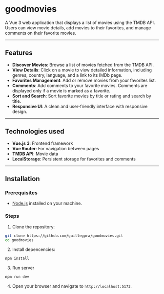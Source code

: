 # goodmovies

A Vue 3 web application that displays a list of movies using the TMDB API. Users can view movie details, add movies to their favorites, and manage comments on their favorite movies.

---

## Features

- **Discover Movies**: Browse a list of movies fetched from the TMDB API.
- **View Details**: Click on a movie to view detailed information, including genres, country, language, and a link to its IMDb page.
- **Favorites Management**: Add or remove movies from your favorites list.
- **Comments**: Add comments to your favorite movies. Comments are displayed only if a movie is marked as a favorite.
- **Sort and Search**: Sort favorite movies by title or rating and search by title.
- **Responsive UI**: A clean and user-friendly interface with responsive design.

---

## Technologies used

- **Vue.js 3**: Frontend framework
- **Vue Router**: For navigation between pages
- **TMDB API**: Movie data
- **LocalStorage**: Persistent storage for favorites and comments

---

## Installation

### Prerequisites
- [Node.js](https://nodejs.org/) installed on your machine.

### Steps
1. Clone the repository:
```sh
git clone https://github.com/guillegpra/goodmovies.git
cd goodmovies
```

2. Install depencencies:
```sh
npm install
```

3. Run server
```sh
npm run dev
```

4. Open your browser and navigate to `http://localhost:5173`.
